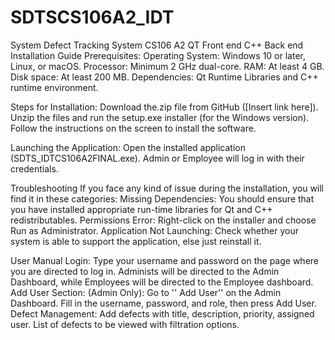 # SDTSCS106A2_IDT
System Defect Tracking System CS106 A2 QT Front end C++ Back end
Installation Guide
Prerequisites:
Operating System: Windows 10 or later, Linux, or macOS.
Processor: Minimum 2 GHz dual-core.
RAM: At least 4 GB.
Disk space: At least 200 MB.
Dependencies: Qt Runtime Libraries and C++ runtime environment.

Steps for Installation:
Download the.zip file from GitHub ([Insert link here]).
Unzip the files and run the setup.exe installer (for the Windows version).
Follow the instructions on the screen to install the software.

Launching the Application:
Open the installed application (SDTS_IDTCS106A2FINAL.exe).
Admin or Employee will log in with their credentials.

Troubleshooting
If you face any kind of issue during the installation, you will find it in these categories:
Missing Dependencies: You should ensure that you have installed appropriate run-time libraries for Qt and C++ redistributables. 
Permissions Error: Right-click on the installer and choose Run as Administrator.
Application Not Launching: Check whether your system is able to support the application, else just reinstall it.

User Manual
Login:
Type your username and password on the page where you are directed to log in.
Administs will be directed to the Admin Dashboard, while Employees will be directed to the Employee dashboard.
Add User Section: (Admin Only):
Go to '' Add User'' on the Admin Dashboard.
Fill in the username, password, and role, then press Add User.
Defect Management:
Add defects with title, description, priority, assigned user. 
List of defects to be viewed with filtration options.
